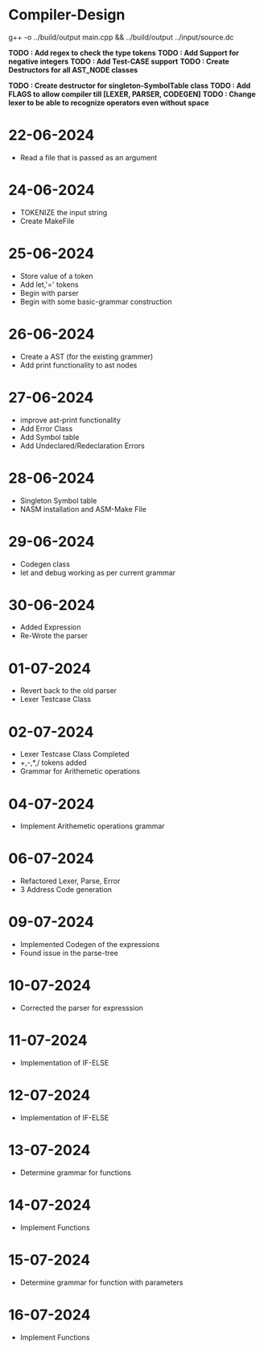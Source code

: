 # Compiler-Design
g++ -o ../build/output main.cpp && ../build/output ../input/source.dc

**TODO : Add regex to check the type tokens**
**TODO : Add Support for negative integers**
**TODO : Add Test-CASE support**
**TODO : Create Destructors for all AST_NODE classes**
<!-- **TODO : Create a Error Class** -->
<!-- **TODO : Get DBG to compile to ASM** -->
**TODO : Create destructor for singleton-SymbolTable class**
**TODO : Add FLAGS to allow compiler till [LEXER, PARSER, CODEGEN]**
**TODO : Change lexer to be able to recognize operators even without space**


# 22-06-2024
- Read a file that is passed as an argument 

# 24-06-2024
- TOKENIZE the input string
- Create MakeFile

# 25-06-2024
- Store value of a token
- Add let,'=' tokens
- Begin with parser
- Begin with some basic-grammar construction

# 26-06-2024
- Create a AST (for the existing grammer)
- Add print functionality to ast nodes

# 27-06-2024
- improve ast-print functionality
- Add Error Class
- Add Symbol table
- Add Undeclared/Redeclaration Errors

# 28-06-2024
- Singleton Symbol table
- NASM installation and ASM-Make File

# 29-06-2024
- Codegen class
- let and debug working as per current grammar

# 30-06-2024
- Added Expression
- Re-Wrote the parser

# 01-07-2024
- Revert back to the old parser
- Lexer Testcase Class


# 02-07-2024
- Lexer Testcase Class Completed
- +,-,*,/ tokens added
- Grammar for Arithemetic operations

# 04-07-2024
- Implement Arithemetic operations grammar

# 06-07-2024
- Refactored Lexer, Parse, Error
- 3 Address Code generation

# 09-07-2024
- Implemented Codegen of the expressions
- Found issue in the parse-tree

# 10-07-2024
- Corrected the parser for expresssion

# 11-07-2024
- Implementation of IF-ELSE

# 12-07-2024
- Implementation of IF-ELSE

# 13-07-2024
- Determine grammar for functions 

# 14-07-2024
- Implement Functions 

# 15-07-2024
- Determine grammar for function with parameters

# 16-07-2024
- Implement Functions
